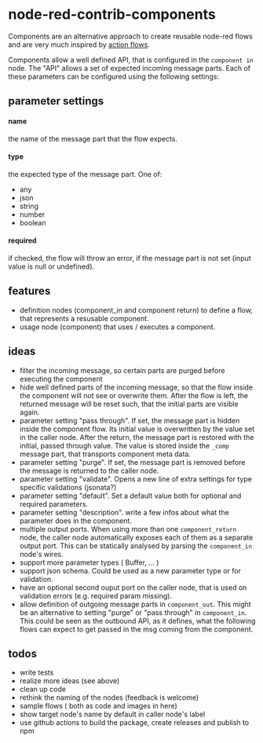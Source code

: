 # node-red-contrib-components
Components are an alternative approach to create reusable node-red flows and are
very much inspired by [action flows](https://github.com/Steveorevo/node-red-contrib-actionflows/tree/master/actionflows).

Components allow a well defined API, that is configured in the ```component in```
node. The "API" allows a set of expected incoming message parts. Each of these parameters
can be configured using the following settings:

## parameter settings
#### name
the name of the message part that the flow expects.
#### type
the expected type of the message part. One of:

* any
* json
* string
* number
* boolean

#### required
if checked, the flow will throw an error, if the message part is not set (input value is null or undefined).


## features
* definition nodes (component_in and component return) to define a flow, that represents a resusable component.
* usage node (component) that uses / executes a component.

## ideas
* filter the incoming message, so certain parts are purged before executing the component
* hide well defined parts of the incoming message, so that the flow inside the component will not see or overwrite them. After the flow is left, the returned message will be reset such, that the initial parts are visible again.
* parameter setting "pass through". If set, the message part is hidden inside the component flow. Its initial value is overwritten by the value set in the caller node. After the return, the message part is restored with the initial, passed through value. The value is stored inside the ```_comp``` message part, that transports component meta data.
* parameter setting "purge". If set, the message part is removed before the message is returned to the caller node.
* parameter setting "validate". Opens a new line of extra settings for type specific validations (jsonata?)
* parameter setting "default". Set a default value both for optional and required parameters. 
* parameter setting "description". write a few infos about what the parameter does in the component.
* multiple output ports. When using more than one ```component_return``` node, the caller node automatically exposes each of them as a separate output port. This can be statically analysed by parsing the ```component_in``` node's wires.
* support more parameter types ( Buffer, ... )
* support json schema. Could be used as a new parameter type or for validation.
* have an optional second ouput port on the caller node, that is used on validation errors (e.g. required param missing).
* allow definition of outgoing message parts in ```component_out```. This might be an alternative to setting "purge" or "pass through" in ```component_in```. This could be seen as the outbound API, as it defines, what the following flows can expect to get passed in the msg coming from the component.

## todos
* write tests
* realize more ideas (see above)
* clean up code
* rethink the naming of the nodes (feedback is welcome)
* sample flows ( both as code and images in here)
* show target node's name by default in caller node's label
* use github actions to build the package, create releases and publish to npm

